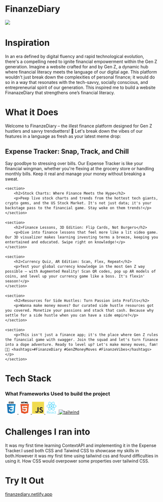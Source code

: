 <h1><b>FinanzeDiary</b></h1>
<img src="https://images.pexels.com/photos/674010/pexels-photo-674010.jpeg?auto=compress&cs=tinysrgb&w=600">

<h1><b>Inspiration</b></h1>
In an era defined by digital fluency and rapid technological evolution, there's a compelling need to ignite financial empowerment within the Gen Z generation. Imagine a website crafted for and by Gen Z, a dynamic hub where financial literacy meets the language of our digital age. This platform wouldn't just break down the complexities of personal finance; it would do so in a way that resonates with the tech-savvy, socially conscious, and entrepreneurial spirit of our generation. This inspired me to build a website FinanazeDiary that strengthens one’s financial literacy.


<h1><b>What it Does</b></h1>

<p>Welcome to FinanzeDiary – the illest finance platform designed for Gen Z hustlers and savvy trendsetters! 🚀 Let's break down the vibes of our features in a language as fresh as your latest meme drop:</p> 

 <section>
        <h2>Expense Tracker: Snap, Track, and Chill</h2>
        <p>Say goodbye to stressing over bills. Our Expense Tracker is like your financial wingman, whether you're flexing at the grocery store or handling monthly bills. Keep it real and manage your money without breaking a sweat.</p>
    </section>

    <section>
        <h2>Stock Charts: Where Finance Meets the Hype</h2>
        <p>Peep live stock charts and trends from the hottest tech giants, crypto gems, and the US Stock Market. It's not just data; it's your backstage pass to the financial game. Stay woke on them trends!</p>
    </section>

    <section>
        <h2>Finance Lessons, 3D Edition: Flip Cards, Not Burgers</h2>
        <p>Dive into finance lessons that feel more like a lit video game. Our 3D visualizer makes learning investing terms a breeze, keeping you entertained and educated. Swipe right on knowledge!</p>
    </section>

    <section>
        <h2>Currency Quiz, AR Edition: Scan, Flex, Repeat</h2>
        <p>Test your global currency knowledge in the most Gen Z way possible – with Augmented Reality! Scan QR codes, pop up AR models of coins, and level up your currency game like a boss. It's flexin' season!</p>
    </section>

    <section>
        <h2>Resources for Side Hustles: Turn Passion into Profits</h2>
        <p>Wanna make money moves? Our curated side hustle resources got you covered. Monetize your passions and stack that cash. Because why settle for a side hustle when you can have a side empire?</p>
    </section>

    <section>
        <p>This isn't just a finance app; it's the place where Gen Z rules the financial game with swagger. Join the squad and let's turn finance into a dope adventure. Ready to level up? Let's make money moves, fam! 🚀💸 <hashtags>#FinanzeDiary #GenZMoneyMoves #FinanzeVibes</hashtags></p>
    </section>


<h1>Tech Stack</h1>

<h3 align="left">What Frameworks Used to build the project</h3>
<p align="left"> <a href="https://www.w3schools.com/css/" target="_blank" rel="noreferrer"> <img src="https://raw.githubusercontent.com/devicons/devicon/master/icons/css3/css3-original-wordmark.svg" alt="css3" width="40" height="40"/> </a> <a href="https://www.w3.org/html/" target="_blank" rel="noreferrer"> <img src="https://raw.githubusercontent.com/devicons/devicon/master/icons/html5/html5-original-wordmark.svg" alt="html5" width="40" height="40"/> </a> <a href="https://developer.mozilla.org/en-US/docs/Web/JavaScript" target="_blank" rel="noreferrer"> <img src="https://raw.githubusercontent.com/devicons/devicon/master/icons/javascript/javascript-original.svg" alt="javascript" width="40" height="40"/> </a> <a href="https://reactjs.org/" target="_blank" rel="noreferrer"> <img src="https://raw.githubusercontent.com/devicons/devicon/master/icons/react/react-original-wordmark.svg" alt="react" width="40" height="40"/> </a> <a href="https://tailwindcss.com/" target="_blank" rel="noreferrer"> <img src="https://www.vectorlogo.zone/logos/tailwindcss/tailwindcss-icon.svg" alt="tailwind" width="40" height="40"/> </a> 

  <h1> Challenges I ran into</h1>
  <p>It was my first time learning ContextAPI  and implementing it in the Expense Tracker.I used both CSS and Taiwind CSS to showcase my skills in both.However it was my first time using tailwind css and found difficulties in using it. How CSS would overpower some properties over tailwind CSS.
</p>


  <h1> Try It Out</h1>
  <p><u>finanzediary.netlify.app</u></p>
 

